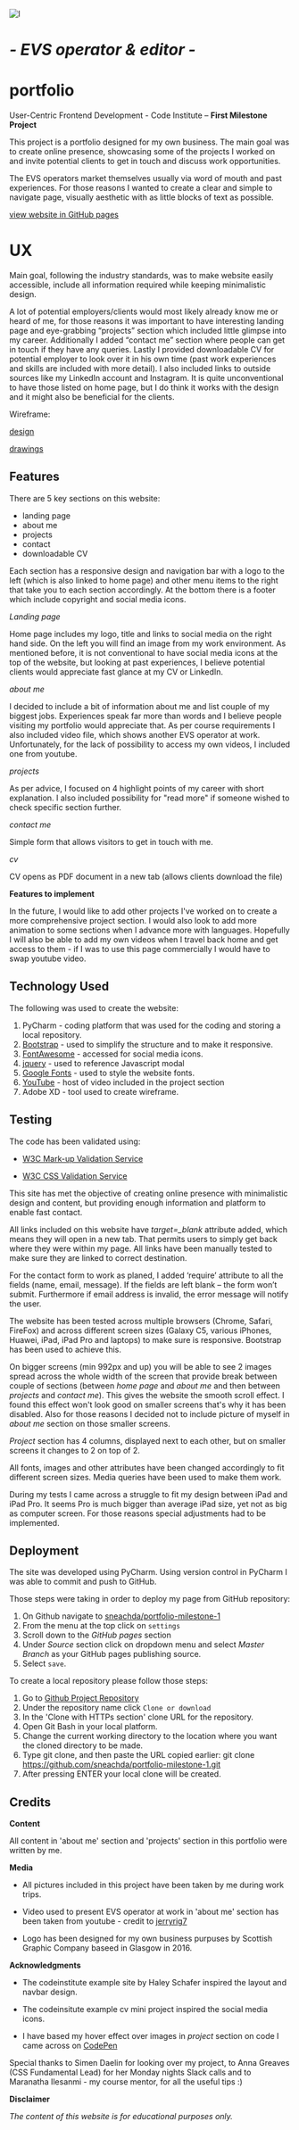 ![l](assets/images/logo.jpg)

# *- EVS operator & editor -*
# **portfolio**

User-Centric Frontend Development - Code Institute
– **First Milestone Project** 

This project is a portfolio designed for my own business. The main goal was to create online presence, showcasing some of the projects I worked on and invite potential clients to get in touch and discuss work opportunities.

The EVS operators market themselves usually via word of mouth and past experiences. For those reasons I wanted to create a clear and simple to navigate page,  visually aesthetic with as little blocks of text as possible. 

[view website in GitHub pages](https://github.com/sneachda/portfolio-milestone-1)

# UX

Main goal, following the industry standards, was to make website easily accessible, include all information required while keeping minimalistic design.

A lot of potential employers/clients would most likely already know me or heard of me, for those reasons it was important to have interesting landing page and eye-grabbing “projects” section which included little glimpse into my career.
Additionally I added “contact me” section where people can get in touch if they have any queries.
Lastly I provided downloadable CV for potential employer to look over it in his own time (past work experiences and skills are included with more detail). 
I also included links to outside sources like my LinkedIn account and Instagram. It is quite unconventional to have those listed on home page, but I do think it works with the design and it might also be beneficial for the clients.


Wireframe:

[design](wireframe/visual.jpg)

[drawings](wireframe/draw.jpg)



## Features

There are 5 key sections on this website:

 - landing page
 - about me
 - projects
 - contact
 - downloadable CV
 
Each section has a responsive design and navigation bar with a logo to the left (which is also linked to home page) and other menu items to the right that take you to each section accordingly.
At the bottom there is a footer which include copyright and social media icons.

*Landing page*

Home page includes my logo, title and links to social media on the right hand side. On the left you will find an image from my work environment.
As mentioned before, it is not conventional to have social media icons at the top of the website, but looking at past experiences, I believe potential clients would appreciate fast glance at my CV or LinkedIn. 

*about me*

I decided to include a bit of information about me and list couple of my biggest jobs.  Experiences speak far more than words and I believe people visiting my portfolio would appreciate that. 
As per course requirements I also included video file, which shows another EVS operator at work. Unfortunately, for the lack of possibility to access my own videos, I included one from youtube.

*projects*

As per advice, I focused on 4 highlight points of my career with short explanation. I also included possibility for "read more" if someone wished to check specific section further. 

*contact me*

Simple form that allows visitors to get in touch with me.

*cv*

CV opens as PDF document in a new tab (allows clients download the file)


**Features to implement** 

In the future, I would like to add other projects I've worked on to create a more comprehensive project section. I would also look to add more animation to some sections when I advance more with languages. 
Hopefully I will also be able to add my own videos when I travel back home and get access to them - if I was to use this page commercially I would have to swap youtube video.


## Technology Used

The following was used to create the website:

1.  PyCharm - coding platform that was used for the coding and storing a local repository.
2.  [Bootstrap](https://www.bootstrapcdn.com/) - used to simplify the structure and to make it responsive.
3.  [FontAwesome](https://use.fontawesome.com) - accessed for social media icons.
4.  [jquery](https://www.jquery.com) - used to reference Javascript modal
5.  [Google Fonts](https://fonts.google.com/) - used to style the website fonts.
6.  [YouTube](https://www.youtube.com/) - host of video included in the project section
7.  Adobe XD - tool used to create wireframe.


## Testing

The code has been validated using:
- [W3C Mark-up Validation Service](https://validator.w3.org/)

- [W3C CSS Validation Service](https://jigsaw.w3.org/css-validator/)


This site has met the objective of creating online presence with minimalistic design and content, but providing enough information and platform to enable fast contact. 

All links included on this website have *target=_blank* attribute added, which means they will open in a new tab. That permits users to simply get back where they were within my page. All links have been manually tested to make sure they are linked to correct destination.

For the contact form to work as planed, I added ‘require’ attribute to all the fields (name, email, message). If the fields are left blank – the form won’t submit. Furthermore if email address is invalid, the error message will notify the user.

The website has been tested across multiple browsers (Chrome, Safari, FireFox) and across different screen sizes (Galaxy C5, various iPhones, Huawei, iPad, iPad Pro and laptops) to make sure is responsive. Bootstrap has been used to achieve this.

On bigger screens (min 992px and up) you will be able to see 2 images spread across the whole width of the screen that provide break between couple of sections (between *home page* and *about me* and then between *projects* and *contact me*). This gives the website the smooth scroll effect. I found this effect won't look good on smaller screens that's why it has been disabled. Also for those reasons I decided not to include picture of myself in *about me* section on those smaller screens.

*Project* section has 4 columns, displayed next to each other, but on smaller screens it changes to 2 on top of 2.

All fonts, images and other attributes have been changed accordingly to fit different screen sizes. Media queries have been used to make them work.  

During my tests I came across a struggle to fit my design between iPad and iPad Pro. It seems Pro is much bigger than average iPad size, yet not as big as computer screen. For those reasons special adjustments had to be implemented. 


## Deployment

The site was developed using PyCharm. Using version control in PyCharm I was able to commit and push to GitHub.

Those steps were taking in order to deploy my page from GitHub repository:
1.  On Github navigate to [sneachda/portfolio-milestone-1](https://github.com/sneachda/portfolio-milestone-1)
2.  From the menu at the top click on  `settings`
3.  Scroll down to the *GitHub pages* section
4.  Under *Source* section click on dropdown menu and select *Master Branch* as your GitHub pages publishing source.
5.  Select  `save`.


To create a local repository please follow those steps:

1.  Go to [Github Project Repository](https://github.com/sneachda/portfolio-milestone-1)  
2.  Under the repository name click  `Clone or download`  
3.  In the 'Clone with HTTPs section' clone URL for the repository.
4.  Open Git Bash in your local platform.
5.  Change the current working directory to the location where you want the cloned directory to be made.
6.  Type git clone, and then paste the URL copied earlier: 
git clone https://github.com/sneachda/portfolio-milestone-1.git
7.  After pressing ENTER your local clone will be created.



## Credits

**Content** 

All content in 'about me' section and 'projects' section in this portfolio were written by me.

**Media** 

- All pictures included in this project have been taken by me during work trips. 

- Video used to present EVS operator at work in 'about me' section has been taken from youtube - credit to [jerryrig7](https://www.youtube.com/user/jerryrig7)

- Logo has been designed for my own business purpuses by Scottish Graphic Company baseed in Glasgow in 2016.

**Acknowledgments** 

- The codeinstitute example site by Haley Schafer inspired the layout and navbar design.

- The codeinsitute example cv mini project inspired the social media icons.

- I have based my hover effect over images in *project* section on code I came across on [CodePen](https://codepen.io/nxworld/pen/ZYNOBZ)

Special thanks to Simen Daelin for looking over my project, to Anna Greaves (CSS Fundamental Lead) for her Monday nights Slack calls and to Maranatha Ilesanmi - my course mentor, for all the useful tips :)





**Disclaimer** 

*The content of this website is for educational purposes only.*



